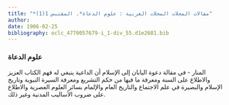 ```yaml
---
title: "*مقالات المجلات المجلات العربية : علوم الدعاة*. المقتبس 1(1)"
author: 
date: 1906-02-25
bibliography: oclc_4770057679-i_1-div_55.d1e2681.bib
---
```




###  علوم الدعاة 


 المنار  - في مقالة دعوة  اليابان  إلى الإسلام أن الداعية ينبغي له فهم الكتاب العزيز   والاطلاع على السنة ومعرفة ما فيها من حكم التشريع ومعرفة السيرة النبوية وتاريخ الإسلام والبصيرة في علم الاجتماع والتاريخ العام والإلمام بسائر العلوم العصرية والاطلاع على ضروب الأساليب المدنية وغير ذلك. 
